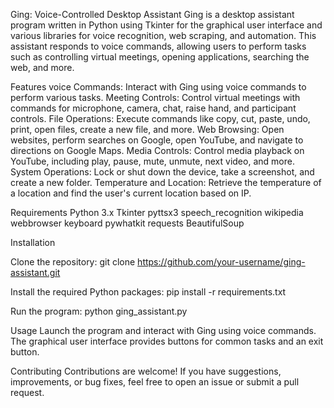 
Ging: Voice-Controlled Desktop Assistant
Ging is a desktop assistant program written in Python using Tkinter for the graphical user interface and various libraries for voice recognition, web scraping, and automation. This assistant responds to voice commands, allowing users to perform tasks such as controlling virtual meetings, opening applications, searching the web, and more.

Features
voice Commands: Interact with Ging using voice commands to perform various tasks.
Meeting Controls: Control virtual meetings with commands for microphone, camera, chat, raise hand, and participant controls.
File Operations: Execute commands like copy, cut, paste, undo, print, open files, create a new file, and more.
Web Browsing: Open websites, perform searches on Google, open YouTube, and navigate to directions on Google Maps.
Media Controls: Control media playback on YouTube, including play, pause, mute, unmute, next video, and more.
System Operations: Lock or shut down the device, take a screenshot, and create a new folder.
Temperature and Location: Retrieve the temperature of a location and find the user's current location based on IP.

Requirements
Python 3.x
Tkinter
pyttsx3
speech_recognition
wikipedia
webbrowser
keyboard
pywhatkit
requests
BeautifulSoup

Installation

Clone the repository:
git clone https://github.com/your-username/ging-assistant.git

Install the required Python packages:
pip install -r requirements.txt

Run the program:
python ging_assistant.py

Usage
Launch the program and interact with Ging using voice commands.
The graphical user interface provides buttons for common tasks and an exit button.

Contributing
Contributions are welcome! If you have suggestions, improvements, or bug fixes, feel free to open an issue or submit a pull request.
